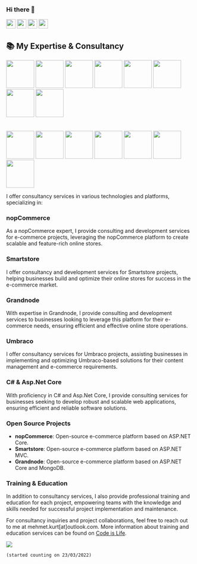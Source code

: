 ### Hi there 👋

<a href="https://www.twitter.com/fikirmuptelasi"><img src="https://img.shields.io/badge/twitter-%231DA1F2.svg?&style=for-the-badge&logo=twitter&logoColor=white" height=25></a> <a href="https://www.linkedin.com/in/mehmetkurt"><img src="https://img.shields.io/badge/linkedin-%230077B5.svg?&style=for-the-badge&logo=linkedin&logoColor=white" height=25></a> <a href="https://www.instagram.com/truefalseman"><img src="https://img.shields.io/badge/instagram-%23E4405F.svg?&style=for-the-badge&logo=instagram&logoColor=white" height=25></a>
<a href="https://www.youtube.com/codeislifes"><img src="https://img.shields.io/badge/youtube-%230077B5.svg?&style=for-the-badge&logo=youtube&logoColor=white" height=25></a>

## 📚 My Expertise & Consultancy

<code><img height="75" src="https://cdn.worldvectorlogo.com/logos/c--4.svg"></code>
<code><img height="75" src="https://cdn.worldvectorlogo.com/logos/logo-javascript.svg"></code>
<code><img height="75" src="https://cdn.worldvectorlogo.com/logos/python-5.svg"></code>
<code><img height="75" src="https://cdn.worldvectorlogo.com/logos/postgresql.svg"></code>
<code><img height="75" src="https://cdn.worldvectorlogo.com/logos/elastic-elasticsearch.svg"></code>
<code><img height="75" src="https://cdn.worldvectorlogo.com/logos/redis.svg"></code>
<code><img height="75" src="https://cdn.worldvectorlogo.com/logos/vue-9.svg"></code>
<code><img height="75" src="https://cdn.worldvectorlogo.com/logos/angular-icon-1.svg"></code>
<br><br><br>
<code><img height="75" src="https://cdn.worldvectorlogo.com/logos/rabbitmq.svg"></code>
<code><img height="75" src="https://cdn.worldvectorlogo.com/logos/docker.svg"></code>
<code><img height="75" src="https://cdn.worldvectorlogo.com/logos/linux-tux.svg"></code>
<code><img height="75" src="https://cdn.worldvectorlogo.com/logos/adobe-photoshop-cs6.svg"></code>
<code><img height="75" src="https://cdn.worldvectorlogo.com/logos/adobe-illustrator-cs6.svg"></code>
<code><img height="75" src="https://cdn.worldvectorlogo.com/logos/adobe-experience-design-1.svg"></code>
<code><img height="75" src="https://www.nopcommerce.com/images/nopLogos/nopCommerce/nopcommerce_logo.svg"></code>

<p>I offer consultancy services in various technologies and platforms, specializing in:</p>

### nopCommerce
As a nopCommerce expert, I provide consulting and development services for e-commerce projects, leveraging the nopCommerce platform to create scalable and feature-rich online stores.

### Smartstore
I offer consultancy and development services for Smartstore projects, helping businesses build and optimize their online stores for success in the e-commerce market.

### Grandnode
With expertise in Grandnode, I provide consulting and development services to businesses looking to leverage this platform for their e-commerce needs, ensuring efficient and effective online store operations.

### Umbraco
I offer consultancy services for Umbraco projects, assisting businesses in implementing and optimizing Umbraco-based solutions for their content management and e-commerce requirements.

### C# & Asp.Net Core
With proficiency in C# and Asp.Net Core, I provide consulting services for businesses seeking to develop robust and scalable web applications, ensuring efficient and reliable software solutions.

### Open Source Projects
- **nopCommerce**: Open-source e-commerce platform based on ASP.NET Core.
- **Smartstore**: Open-source e-commerce platform based on ASP.NET MVC.
- **Grandnode**: Open-source e-commerce platform based on ASP.NET Core and MongoDB.

### Training & Education
In addition to consultancy services, I also provide professional training and education for each project, empowering teams with the knowledge and skills needed for successful project implementation and maintenance. 

For consultancy inquiries and project collaborations, feel free to reach out to me at mehmet.kurt[at]outlook.com. More information about training and education services can be found on [Code is Life](https://www.codeislife.com.tr).

![](https://komarev.com/ghpvc/?username=mehmetkurt&color=red)

<code>(started counting on 23/03/2022)</code>
